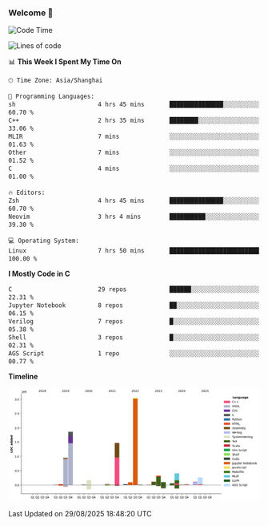 ### Welcome 👋

<!--START_SECTION:waka-->
![Code Time](http://img.shields.io/badge/Code%20Time-2%2C109%20hrs%203%20mins-blue)

![Lines of code](https://img.shields.io/badge/From%20Hello%20World%20I%27ve%20Written-9.1%20million%20lines%20of%20code-blue)

📊 **This Week I Spent My Time On** 

```text
🕑︎ Time Zone: Asia/Shanghai

💬 Programming Languages: 
sh                       4 hrs 45 mins       ███████████████░░░░░░░░░░   60.70 % 
C++                      2 hrs 35 mins       ████████░░░░░░░░░░░░░░░░░   33.06 % 
MLIR                     7 mins              ░░░░░░░░░░░░░░░░░░░░░░░░░   01.63 % 
Other                    7 mins              ░░░░░░░░░░░░░░░░░░░░░░░░░   01.52 % 
C                        4 mins              ░░░░░░░░░░░░░░░░░░░░░░░░░   01.00 % 

🔥 Editors: 
Zsh                      4 hrs 45 mins       ███████████████░░░░░░░░░░   60.70 % 
Neovim                   3 hrs 4 mins        ██████████░░░░░░░░░░░░░░░   39.30 % 

💻 Operating System: 
Linux                    7 hrs 50 mins       █████████████████████████   100.00 % 
```

**I Mostly Code in C** 

```text
C                        29 repos            ██████░░░░░░░░░░░░░░░░░░░   22.31 % 
Jupyter Notebook         8 repos             ██░░░░░░░░░░░░░░░░░░░░░░░   06.15 % 
Verilog                  7 repos             █░░░░░░░░░░░░░░░░░░░░░░░░   05.38 % 
Shell                    3 repos             █░░░░░░░░░░░░░░░░░░░░░░░░   02.31 % 
AGS Script               1 repo              ░░░░░░░░░░░░░░░░░░░░░░░░░   00.77 % 
```



**Timeline**

![Lines of Code chart](https://raw.githubusercontent.com/Bohan-hu/Bohan-hu/master/assets/bar_graph.png)


 Last Updated on 29/08/2025 18:48:20 UTC
<!--END_SECTION:waka-->



